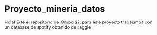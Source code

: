# Proyecto_mineria_datos
Hola! Este el repositorio del Grupo 23, para este proyecto trabajamos con un database de spotify obtenido de kaggle
